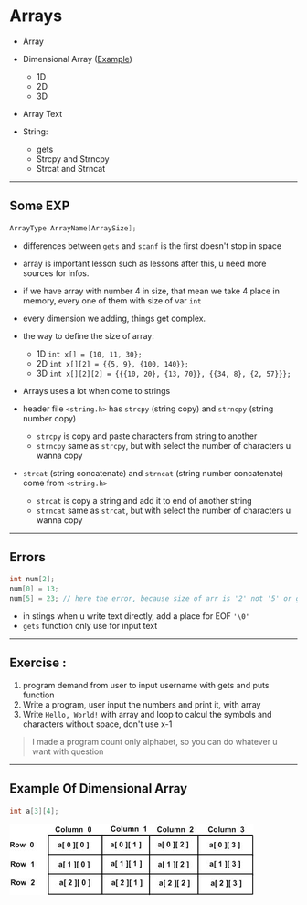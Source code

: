 # Arrays

- Array 
- Dimensional Array ([Example](#example-of-dimensional-array))
  - 1D
  - 2D
  - 3D

- Array Text
- String:
  - gets
  - Strcpy and Strncpy 
  - Strcat and Strncat

--- 

## Some EXP

```c
ArrayType ArrayName[ArraySize];
```

- differences between `gets` and `scanf` is the first doesn't stop in space ` `
 
- array is important lesson such as lessons after this, u need more sources for infos.
- if we have array with number 4 in size, that mean we take 4 place in memory, every one of them with size of var `int`
- every dimension we adding, things get complex.
- the way to define the size of array:
  - 1D `int x[] = {10, 11, 30};`
  - 2D `int x[][2] = {{5, 9}, {100, 140}};`
  - 3D `int x[][2][2] = {{{10, 20}, {13, 70}}, {{34, 8}, {2, 57}}};`
- Arrays uses a lot when come to strings

- header file `<string.h>` has `strcpy` (string copy) and `strncpy` (string number copy)
  - `strcpy` is copy and paste characters from string to another
  - `strncpy` same as `strcpy`, but with select the number of characters u wanna copy
- `strcat` (string concatenate) and `strncat` (string number concatenate) come from `<string.h>`
  - `strcat` is copy a string and add it to end of another string
  - `strncat` same as `strcat`, but with select the number of characters u wanna copy

---

## Errors

```c
int num[2];
num[0] = 13;
num[5] = 23; // here the error, because size of arr is '2' not '5' or greater
```
- in stings when u write text directly, add a place for EOF `'\0'` 
- `gets` function only use for input text

---

## Exercise :

1. program demand from user to input username with gets and puts function
2. Write a program, user input the numbers and print it, with array
3. Write `Hello, World!` with array and loop to calcul the symbols and characters without space, don't use x-1

> I made a program count only alphabet, so you can do whatever u want with question

---

<h2 id="example-of-dimensional-array">Example Of Dimensional Array</h2>
         
```c
int a[3][4];
```
![Dimensional Array](/assets/two_dimensional_arrays.jpg)
